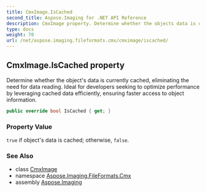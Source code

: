 ```yaml
---
title: CmxImage.IsCached
second_title: Aspose.Imaging for .NET API Reference
description: CmxImage property. Determine whether the objects data is currently cached eliminating the need for data reading. Ideal for developers seeking to optimize performance by leveraging cached data efficiently ensuring faster access to object information
type: docs
weight: 70
url: /net/aspose.imaging.fileformats.cmx/cmximage/iscached/
---
```

## CmxImage.IsCached property

Determine whether the object's data is currently cached, eliminating the need for data reading. Ideal for developers seeking to optimize performance by leveraging cached data efficiently, ensuring faster access to object information.

```csharp
public override bool IsCached { get; }
```

### Property Value

`true` if object's data is cached; otherwise, `false`.

### See Also

* class [CmxImage](../)
* namespace [Aspose.Imaging.FileFormats.Cmx](../../cmximage/)
* assembly [Aspose.Imaging](../../../)



